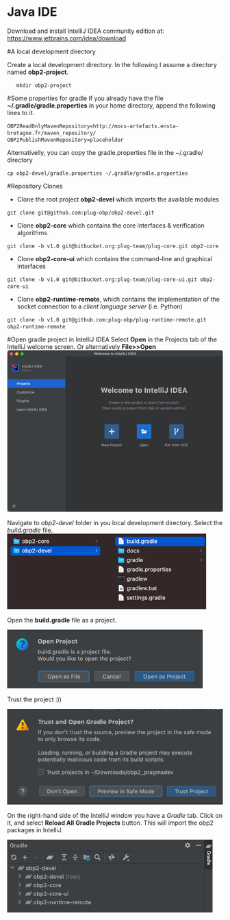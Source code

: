 
# Java IDE
Download and install IntelliJ IDEA community edition at: https://www.jetbrains.com/idea/download

#A local development directory

Create a local development directory. In the following I assume a directory named **obp2-project**.

```console
   mkdir obp2-project
```

#Some properties for gradle
If you already have the file **~/.gradle/gradle.properties** in your home directory, append the following lines to it.

```properties
OBP2ReadOnlyMavenRepository=http://mocs-artefacts.ensta-bretagne.fr/maven_repository/
OBP2PublishMavenRepository=placeholder
```

Alternativelly, you can copy the gradle.properties file in the ~/.gradle/ directory

```console
cp obp2-devel/gradle.properties ~/.gradle/gradle.properties
```

#Repository Clones

- Clone the root project **obp2-devel** which imports the available modules

```console
git clone git@github.com:plug-obp/obp2-devel.git
``` 

- Clone **obp2-core** which contains the core interfaces & verification algorithms
```console
git clone -b v1.0 git@bitbucket.org:plug-team/plug-core.git obp2-core
```

- Clone **obp2-core-ui** which contains the command-line and graphical interfaces
```console
git clone -b v1.0 git@bitbucket.org:plug-team/plug-core-ui.git obp2-core-ui
```

- Clone **obp2-runtime-remote**, which contains the implementation of the socket connection to a *client language server* (i.e. Python)
```console
git clone -b v1.0 git@github.com:plug-obp/plug-runtime-remote.git obp2-runtime-remote
```

#Open gradle project in IntelliJ IDEA 
Select **Open** in the Projects tab of the IntelliJ welcome screen. Or alternatively **File>>Open**
![img.png](img.png)

Navigate to *obp2-devel* folder in you local development directory. Select the *build.gradle* file.
![img_1.png](img_1.png)

Open the **build.gradle** file as a project.

![img_2.png](img_2.png)

Trust the project :))

![img_3.png](img_3.png)

On the right-hand side of the IntelliJ window you have a *Gradle* tab. 
Click on it, and select **Reload All Gradle Projects** button. This will import the obp2 packages in IntelliJ.

![img_4.png](img_4.png)